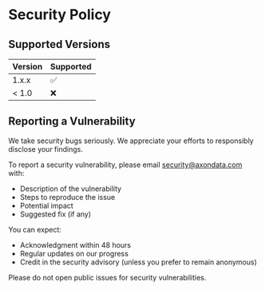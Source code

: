 # Security Policy

## Supported Versions

| Version | Supported          |
| ------- | ------------------ |
| 1.x.x   | :white_check_mark: |
| < 1.0   | :x:                |

## Reporting a Vulnerability

We take security bugs seriously. We appreciate your efforts to responsibly disclose your findings.

To report a security vulnerability, please email security@axondata.com with:

- Description of the vulnerability
- Steps to reproduce the issue
- Potential impact
- Suggested fix (if any)

You can expect:
- Acknowledgment within 48 hours
- Regular updates on our progress
- Credit in the security advisory (unless you prefer to remain anonymous)

Please do not open public issues for security vulnerabilities.